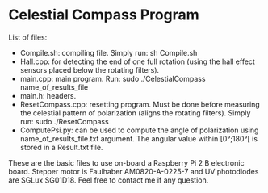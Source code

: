 # Celestial Compass Program

List of files:
* Compile.sh: compiling file. Simply run: sh Compile.sh
* Hall.cpp: for detecting the end of one full rotation (using the hall effect sensors placed below the rotating filters). 
* main.cpp: main program. Run: sudo ./CelestialCompass name_of_results_file
* main.h: headers.
* ResetCompass.cpp: resetting program. Must be done before measuring the celestial pattern of polarization (aligns the rotating filters). Simply run: sudo ./ResetCompass
* ComputePsi.py: can be used to compute the angle of polarization using name_of_results_file.txt argument. The angular value within [0°;180°[ is stored in a Result.txt file. 

These are the basic files to use on-board a Raspberry Pi 2 B electronic board. Stepper motor is Faulhaber AM0820-A-0225-7 and UV photodiodes are SGLux SG01D18. Feel free to contact me if any question. 